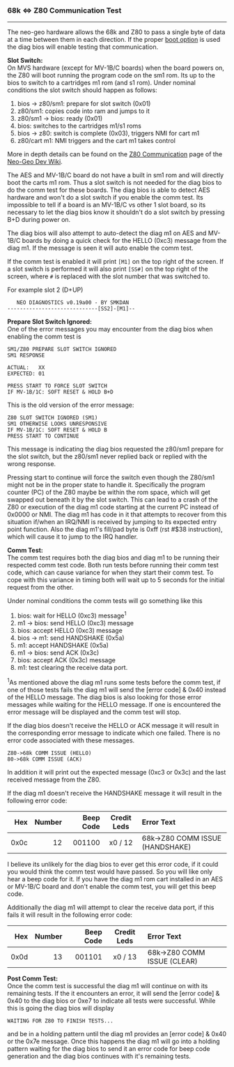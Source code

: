 ### 68k <=> Z80 Communication Test
----

The neo-geo hardware allows the 68k and Z80 to pass a single byte of data
at a time between them in each direction.  If the proper [boot option](../boot_options.md) is used the diag bios will enable testing that communication.

**Slot Switch:**<br>
On MVS hardware (except for MV-1B/C boards) when the board powers on, the Z80
will boot running the program code on the sm1 rom.  Its up to the bios to switch
to a cartridges m1 rom (and s1 rom).  Under nominal conditions the slot switch
should happen as follows:

1. bios -> z80/sm1: prepare for slot switch (0x01)
2. z80/sm1: copies code into ram and jumps to it
3. z80/sm1 -> bios: ready (0x01)
4. bios: switches to the cartridges m1/s1 roms
5. bios -> z80: switch is complete (0x03), triggers NMI for cart m1
6. z80/cart m1: NMI triggers and the cart m1 takes control

More in depth details can be found on the [Z80 Communication](https://wiki.neogeodev.org/index.php?title=68k/Z80_communication) page of the [Neo-Geo Dev Wiki](https://wiki.neogeodev.org/index.php?title=Main_Page).

The AES and MV-1B/C board do not have a built in sm1 rom and will directly
boot the carts m1 rom.  Thus a slot switch is not needed for the diag bios
to do the comm test for these boards.  The diag bios is able to detect AES
hardware and won't do a slot switch if you enable the comm test.  Its
impossible to tell if a board is an MV-1B/C vs other 1 slot board, so its
necessary to let the diag bios know it shouldn't do a slot switch by pressing
B+D during power on.

The diag bios will also attempt to auto-detect the diag m1 on AES and MV-1B/C
boards by doing a quick check for the HELLO (0xc3) message from the diag m1.  If
the message is seen it will auto enable the comm test.

If the comm test is enabled it will print `[M1]` on the top right of the
screen.  If a slot switch is performed it will also print `[SS#]` on the
top right of the screen, where `#` is replaced with the slot number that was
switched to.

For example slot 2 (D+UP)
```
   NEO DIAGNOSTICS v0.19a00 - BY SMKDAN
-----------------------------[SS2]-[M1]--
```

**Prepare Slot Switch Ignored:**<br>
One of the error messages you may encounter from the diag bios when enabling
the comm test is

```
SM1/Z80 PREPARE SLOT SWITCH IGNORED
SM1 RESPONSE

ACTUAL:   XX
EXPECTED: 01

PRESS START TO FORCE SLOT SWITCH
IF MV-1B/1C: SOFT RESET & HOLD B+D
```

This is the old version of the error message:
```
Z80 SLOT SWITCH IGNORED (SM1)
SM1 OTHERWISE LOOKS UNRESPONSIVE
IF MV-1B/1C: SOFT RESET & HOLD B
PRESS START TO CONTINUE
```

This message is indicating the diag bios requested the z80/sm1 prepare for the
slot switch, but the z80/sm1 never replied back or replied with the wrong
response.

Pressing start to continue will force the switch even though the Z80/sm1 might
not be in the proper state to handle it.  Specifically the program counter (PC)
of the Z80 maybe be within the rom space, which will get swapped out beneath
it by the slot switch.  This can lead to a crash of the Z80 or execution of
the diag m1 code starting at the current PC instead of 0x0000 or NMI.  The
diag m1 has code in it that attempts to recover from this situation if/when an
IRQ/NMI is received by jumping to its expected entry point function.  Also the
diag m1's fill/pad byte is 0xff (rst #$38 instruction), which will cause it
to jump to the IRQ handler.

**Comm Test:**<br>
The comm test requires both the diag bios and diag m1 to be running their
respected comm test code.  Both run tests before running their comm test
code, which can cause variance for when they start their comm test.  To cope
with this variance in timing both will wait up to 5 seconds for the initial
request from the other.

Under nominal conditions the comm tests will go something like this

1. bios: wait for HELLO (0xc3) message<sup>1</sub>
2. m1 -> bios: send HELLO (0xc3) message
3. bios: accept HELLO (0xc3) message
4. bios -> m1: send HANDSHAKE (0x5a)
5. m1: accept HANDSHAKE (0x5a)
6. m1 -> bios: send ACK (0x3c)
7. bios: accept ACK (0x3c) message
8. m1: test clearing the receive data port.

<sup>1</sup>As mentioned above the diag m1 runs some tests before the comm test,
if one of those tests fails the diag m1 will send the [error code] & 0x40
instead of the HELLO message.  The diag bios is also looking for those error
messages while waiting for the HELLO message. If one is encountered the error
message will be displayed and the comm test will stop.

If the diag bios doesn't receive the HELLO or ACK message it will result in the
corresponding error message to indicate which one failed.  There is no error
code associated with these messages.

```
Z80->68k COMM ISSUE (HELLO)
80->68k COMM ISSUE (ACK)
```
In addition it will print out the expected message (0xc3 or 0x3c) and the last
received message from the Z80.

If the diag m1 doesn't receive the HANDSHAKE message it will result in the
following error code:

|  Hex  | Number | Beep Code |  Credit Leds  | Error Text |
| ----: | -----: | --------: | :-----------: | :--------- |
|  0x0c |     12 |    001100 |       x0 / 12 | 68k->Z80 COMM ISSUE (HANDSHAKE) |

I believe its unlikely for the diag bios to ever get this error code, if it
could you would think the comm test would have passed.  So you will like only
hear a beep code for it.  If you have the diag m1 rom cart installed in an
AES or MV-1B/C board and don't enable the comm test, you will get this
beep code.

Additionally the diag m1 will attempt to clear the receive data port, if this
fails it will result in the following error code:

|  Hex  | Number | Beep Code |  Credit Leds  | Error Text |
| ----: | -----: | --------: | :-----------: | :--------- |
|  0x0d |     13 |    001101 |       x0 / 13 | 68k->Z80 COMM ISSUE (CLEAR) |

**Post Comm Test:**<br>
Once the comm test is successful the diag m1 will continue on with its remaining
tests.  If the it encounters an error, it will send the [error code] & 0x40 to
the diag bios or 0xe7 to indicate all tests were successful.  While this is
going the diag bios will display

```
WAITING FOR Z80 TO FINISH TESTS...
```

and be in a holding pattern until the diag m1 provides an [error code] & 0x40 or
the 0x7e message.  Once this happens the diag m1 will go into a holding pattern
waiting for the diag bios to send it an error code for beep code generation and
the diag bios continues with it's remaining tests.
